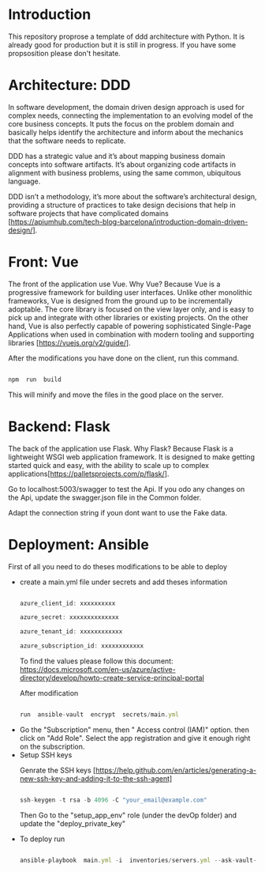 
# Introduction

This repository proprose a template of ddd architecture with Python. It is already good for production but it is still in progress. If you have some propsosition please don't hesitate.  

# Architecture: DDD

In software development, the domain driven design approach is used for complex needs, connecting the implementation to an evolving model of the core business concepts. It puts the focus on the problem domain and basically helps identify the architecture and inform about the mechanics that the software needs to replicate.

DDD has a strategic value and it’s about mapping business domain concepts into software artifacts. It’s about organizing code artifacts in alignment with business problems, using the same common, ubiquitous language.

DDD isn’t a methodology, it’s more about the software’s architectural design, providing a structure of practices to take design decisions that help in software projects that have complicated domains [https://apiumhub.com/tech-blog-barcelona/introduction-domain-driven-design/].

  

# Front: Vue

The front of the application use Vue. Why Vue? Because Vue is a progressive framework for building user interfaces. Unlike other monolithic frameworks, Vue is designed from the ground up to be incrementally adoptable. The core library is focused on the view layer only, and is easy to pick up and integrate with other libraries or existing projects. On the other hand, Vue is also perfectly capable of powering sophisticated Single-Page Applications when used in combination with modern tooling and supporting libraries [https://vuejs.org/v2/guide/].

  

After the modifications you have done on the client, run this command.

```javascript

npm  run  build

```

This will minify and move the files in the good place on the server.

  

# Backend: Flask

The back of the application use Flask. Why Flask? Because Flask is a lightweight WSGI web application framework. It is designed to make getting started quick and easy, with the ability to scale up to complex applications[https://palletsprojects.com/p/flask/].

  

Go to localhost:5003/swagger to test the Api. If you odo any changes on the Api, update the swagger.json file in the Common folder.

Adapt the connection string if youn dont want to use the Fake data.

  

# Deployment: Ansible

First of all you need to do theses modifications to be able to deploy

<ul>

<li>create a main.yml file under secrets and add theses information</li>

```javascript

azure_client_id: xxxxxxxxxx

azure_secret: xxxxxxxxxxxxxx

azure_tenant_id: xxxxxxxxxxxx

azure_subscription_id: xxxxxxxxxxxx

```

To find the values please follow this document: https://docs.microsoft.com/en-us/azure/active-directory/develop/howto-create-service-principal-portal

After modification

```javascript

run  ansible-vault  encrypt  secrets/main.yml

```

<li>Go the "Subscription" menu, then " Access control (IAM)" option. then click on "Add Role". Select the app registration and give it enough right on the subscription.</li>



<li>Setup SSH keys</li>

Genrate the SSH keys [https://help.github.com/en/articles/generating-a-new-ssh-key-and-adding-it-to-the-ssh-agent]

```javascript

ssh-keygen -t rsa -b 4096 -C "your_email@example.com"

```
Then Go to the "setup_app_env" role (under the devOp folder) and update the "deploy_private_key"


  

<li> To deploy run</li>

  

```javascript

ansible-playbook  main.yml -i  inventories/servers.yml --ask-vault-pass

```


